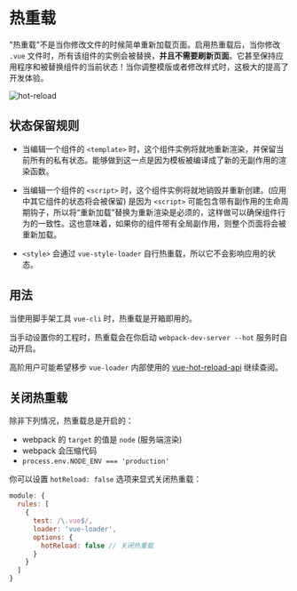 # 热重载

"热重载"不是当你修改文件的时候简单重新加载页面。启用热重载后，当你修改 `.vue` 文件时，所有该组件的实例会被替换，**并且不需要刷新页面**。它甚至保持应用程序和被替换组件的当前状态！当你调整模版或者修改样式时，这极大的提高了开发体验。

![hot-reload](http://blog.evanyou.me/images/vue-hot.gif)

## 状态保留规则

- 当编辑一个组件的 `<template>` 时，这个组件实例将就地重新渲染，并保留当前所有的私有状态。能够做到这一点是因为模板被编译成了新的无副作用的渲染函数。

- 当编辑一个组件的 `<script>` 时，这个组件实例将就地销毁并重新创建。(应用中其它组件的状态将会被保留) 是因为 `<script>` 可能包含带有副作用的生命周期钩子，所以将“重新加载”替换为重新渲染是必须的，这样做可以确保组件行为的一致性。这也意味着，如果你的组件带有全局副作用，则整个页面将会被重新加载。

- `<style>` 会通过 `vue-style-loader` 自行热重载，所以它不会影响应用的状态。

## 用法

当使用脚手架工具 `vue-cli` 时，热重载是开箱即用的。

当手动设置你的工程时，热重载会在你启动 `webpack-dev-server --hot` 服务时自动开启。

高阶用户可能希望移步 `vue-loader` 内部使用的 [vue-hot-reload-api](https://github.com/vuejs/vue-hot-reload-api) 继续查阅。

## 关闭热重载

除非下列情况，热重载总是开启的：

 * webpack 的 `target` 的值是 `node` (服务端渲染)
 * webpack 会压缩代码
 * `process.env.NODE_ENV === 'production'`

你可以设置 `hotReload: false` 选项来显式关闭热重载：

``` js
module: {
  rules: [
    {
      test: /\.vue$/,
      loader: 'vue-loader',
      options: {
        hotReload: false // 关闭热重载
      }
    }
  ]
}
```
